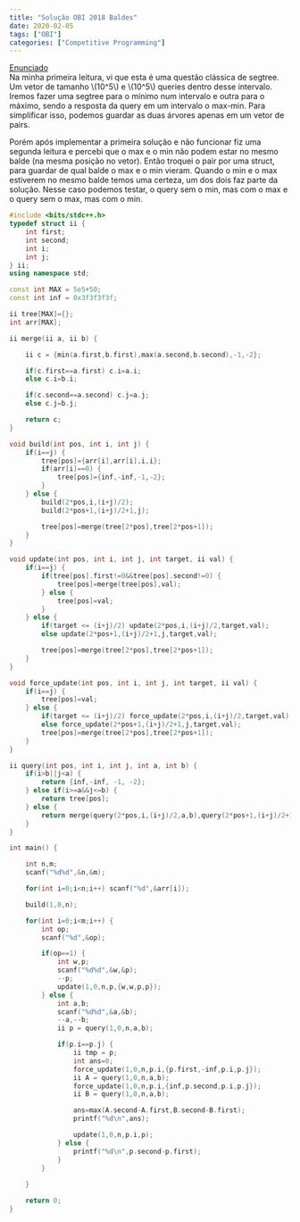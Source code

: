 ```yaml
---
title: "Solução OBI 2018 Baldes"
date: 2020-02-05
tags: ["OBI"]
categories: ["Competitive Programming"]
---
```

[Enunciado](https://olimpiada.ic.unicamp.br/pratique/pu/2018/f3/baldes/)  
Na minha primeira leitura, vi que esta é uma questão clássica de segtree. Um vetor de tamanho \\(10^5\\) e \\(10^5\\) queries dentro desse intervalo. Iremos fazer uma segtree para o mínimo num intervalo e outra para o máximo, sendo a resposta da query em um intervalo o max-min. Para simplificar isso, podemos guardar as duas árvores apenas em um vetor de pairs.


Porém após implementar a primeira solução e não funcionar fiz uma segunda leitura e percebi que o max e o min não podem estar no mesmo balde (na mesma posição no vetor). Então troquei o pair por uma struct, para guardar de qual balde o max e o min vieram. Quando o min e o max estiverem no mesmo balde temos uma certeza, um dos dois faz parte da solução. Nesse caso podemos testar, o query sem o min, mas com o max e o query sem o max, mas com o min.

```cpp
#include <bits/stdc++.h>
typedef struct ii {
    int first;
    int second;
    int i;
    int j;
} ii;
using namespace std;

const int MAX = 5e5+50;
const int inf = 0x3f3f3f3f;

ii tree[MAX]={};
int arr[MAX];

ii merge(ii a, ii b) {

    ii c = {min(a.first,b.first),max(a.second,b.second),-1,-2};

    if(c.first==a.first) c.i=a.i;
    else c.i=b.i;

    if(c.second==a.second) c.j=a.j;
    else c.j=b.j;

    return c;
}

void build(int pos, int i, int j) {
    if(i==j) {
        tree[pos]={arr[i],arr[i],i,i};
        if(arr[i]==0) {
            tree[pos]={inf,-inf,-1,-2};
        }
    } else {
        build(2*pos,i,(i+j)/2);
        build(2*pos+1,(i+j)/2+1,j);

        tree[pos]=merge(tree[2*pos],tree[2*pos+1]);
    }
}

void update(int pos, int i, int j, int target, ii val) {
    if(i==j) {
        if(tree[pos].first!=0&&tree[pos].second!=0) {
            tree[pos]=merge(tree[pos],val);
        } else {
            tree[pos]=val; 
        }
    } else {
        if(target <= (i+j)/2) update(2*pos,i,(i+j)/2,target,val);
        else update(2*pos+1,(i+j)/2+1,j,target,val);

        tree[pos]=merge(tree[2*pos],tree[2*pos+1]);
    }
}

void force_update(int pos, int i, int j, int target, ii val) {
    if(i==j) {
        tree[pos]=val; 
    } else {
        if(target <= (i+j)/2) force_update(2*pos,i,(i+j)/2,target,val);
        else force_update(2*pos+1,(i+j)/2+1,j,target,val);
        tree[pos]=merge(tree[2*pos],tree[2*pos+1]);
    }
}

ii query(int pos, int i, int j, int a, int b) {
    if(i>b||j<a) {
        return {inf,-inf, -1, -2};
    } else if(i>=a&&j<=b) {
        return tree[pos];
    } else {
        return merge(query(2*pos,i,(i+j)/2,a,b),query(2*pos+1,(i+j)/2+1,j,a,b));
    }
}

int main() {

    int n,m;
    scanf("%d%d",&n,&m);

    for(int i=0;i<n;i++) scanf("%d",&arr[i]);

    build(1,0,n);

    for(int i=0;i<m;i++) {
        int op;
        scanf("%d",&op);

        if(op==1) {
            int w,p;
            scanf("%d%d",&w,&p);
            --p;
            update(1,0,n,p,{w,w,p,p});
        } else {
            int a,b;
            scanf("%d%d",&a,&b);
            --a,--b;
            ii p = query(1,0,n,a,b);

            if(p.i==p.j) {
                ii tmp = p;
                int ans=0;
                force_update(1,0,n,p.i,{p.first,-inf,p.i,p.j});
                ii A = query(1,0,n,a,b);
                force_update(1,0,n,p.i,{inf,p.second,p.i,p.j});
                ii B = query(1,0,n,a,b);

                ans=max(A.second-A.first,B.second-B.first);
                printf("%d\n",ans);

                update(1,0,n,p.i,p);
            } else {
                printf("%d\n",p.second-p.first);
            }
        }
        
    }

    return 0;
}
```
